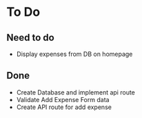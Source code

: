 # To Do

## Need to do

- Display expenses from DB on homepage

## Done

- Create Database and implement api route
- Validate Add Expense Form data
- Create API route for add expense
